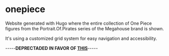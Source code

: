 # onepiece

Website generated with Hugo where the entire collection of One Piece figures from the Portrait.Of.Pirates series of the Megahouse brand is shown.

It's using a customized grid system for easy navigation and accessibility.

-----**DEPRECTADED IN FAVOR OF [THIS](https://github.com/charly3pins/onepiecefigures/)**-----
